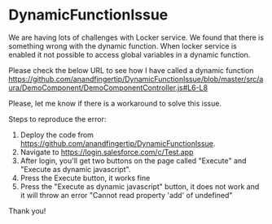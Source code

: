# DynamicFunctionIssue

We are having lots of challenges with Locker service. We found that there is something wrong with the dynamic function. When locker service is enabled it not possible to access global variables in a dynamic function.
 
Please check the below URL to see how I have called a dynamic function
https://github.com/anandfingertip/DynamicFunctionIssue/blob/master/src/aura/DemoComponent/DemoComponentController.js#L6-L8
 
Please, let me know if there is a workaround to solve this issue.
 
 
 
Steps to reproduce the error:
 
1. Deploy the code from  https://github.com/anandfingertip/DynamicFunctionIssue.
2. Navigate to https://login.salesforce.com/c/Test.app
3. After login, you'll get two buttons on the page called "Execute" and "Execute as dynamic javascript".
4. Press the Execute button, it works fine
5. Press the "Execute as dynamic javascript" button, it does not work and it will throw an error "Cannot read property 'add' of undefined"
 
Thank you!
